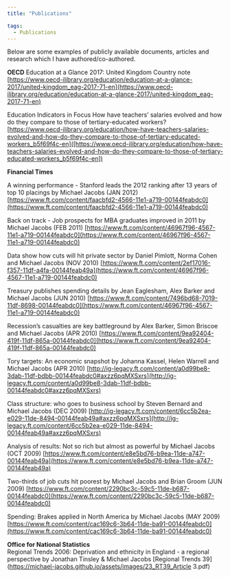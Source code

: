 ```yaml
---
title: "Publications"

tags:
  - Publications
---
```


Below are some examples of publicly available documents, articles and research which I have authored/co-authored.

**OECD** 
Education at a Glance 2017: United Kingdom Country note  
[https://www.oecd-ilibrary.org/education/education-at-a-glance-2017/united-kingdom_eag-2017-71-en](https://www.oecd-ilibrary.org/education/education-at-a-glance-2017/united-kingdom_eag-2017-71-en)

Education Indicators in Focus How have teachers’ salaries evolved and how do they compare to those of tertiary-educated workers?
[https://www.oecd-ilibrary.org/education/how-have-teachers-salaries-evolved-and-how-do-they-compare-to-those-of-tertiary-educated-workers_b5f69f4c-en]([https://www.oecd-ilibrary.org/education/how-have-teachers-salaries-evolved-and-how-do-they-compare-to-those-of-tertiary-educated-workers_b5f69f4c-en])

**Financial Times**

A winning performance - Stanford leads the 2012 ranking after 13 years of top 10 placings by Michael Jacobs (JAN 2012)
[https://www.ft.com/content/faacbfd2-4566-11e1-a719-00144feabdc0](https://www.ft.com/content/faacbfd2-4566-11e1-a719-00144feabdc0)

Back on track - Job prospects for MBA graduates improved in 2011 by Michael Jacobs (FEB 2011)
[https://www.ft.com/content/46967f96-4567-11e1-a719-00144feabdc0](https://www.ft.com/content/46967f96-4567-11e1-a719-00144feabdc0)

Data show how cuts will hit private sector by Daniel Pimlott, Norma Cohen and Michael Jacobs (NOV 2010)
[https://www.ft.com/content/2ef17016-f357-11df-a4fa-00144feab49a](https://www.ft.com/content/46967f96-4567-11e1-a719-00144feabdc0)

Treasury publishes spending details by Jean Eaglesham, Alex Barker and Michael Jacobs (JUN 2010)
[https://www.ft.com/content/7496bd68-7019-11df-8698-00144feabdc0](https://www.ft.com/content/46967f96-4567-11e1-a719-00144feabdc0)

Recession’s casualties are key battleground by Alex Barker, Simon Briscoe and Michael Jacobs (APR 2010)
[https://www.ft.com/content/9ea92404-419f-11df-865a-00144feabdc0](https://www.ft.com/content/9ea92404-419f-11df-865a-00144feabdc0)

Tory targets: An economic snapshot by Johanna Kassel, Helen Warrell and Michael Jacobs (APR 2010)
[http://ig-legacy.ft.com/content/a0d99be8-3dab-11df-bdbb-00144feabdc0#axzz6pqMXSxrs](http://ig-legacy.ft.com/content/a0d99be8-3dab-11df-bdbb-00144feabdc0#axzz6pqMXSxrs)

Class structure: who goes to business school by Steven Bernard and Michael Jacobs (DEC 2009)
[http://ig-legacy.ft.com/content/6cc5b2ea-e029-11de-8494-00144feab49a#axzz6pqMXSxrs](http://ig-legacy.ft.com/content/6cc5b2ea-e029-11de-8494-00144feab49a#axzz6pqMXSxrs)

Analysis of results: Not so rich but almost as powerful by Michael Jacobs (OCT 2009)
[https://www.ft.com/content/e8e5bd76-b9ea-11de-a747-00144feab49a](https://www.ft.com/content/e8e5bd76-b9ea-11de-a747-00144feab49a)

Two-thirds of job cuts hit poorest by Michael Jacobs and Brian Groom (JUN 2009)
[https://www.ft.com/content/2290bc3c-59c5-11de-b687-00144feabdc0](https://www.ft.com/content/2290bc3c-59c5-11de-b687-00144feabdc0)

Spending: Brakes applied in North America by Michael Jacobs (MAY 2009)
[https://www.ft.com/content/cac169c6-3b64-11de-ba91-00144feabdc0](https://www.ft.com/content/cac169c6-3b64-11de-ba91-00144feabdc0)

**Office for National Statistics**  
Regional Trends 2006: Deprivation and ethnicity in England - a regional perspective by Jonathan Tinsley & Michael Jacobs
[Regional Trends 39](https://michael-jacobs.github.io/assets/images/23_RT39_Article 3.pdf)

